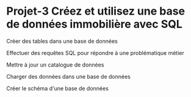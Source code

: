# Projet-3 Créez et utilisez une base de données immobilière avec SQL

Créer des tables dans une base de données

Effectuer des requêtes SQL pour répondre à une problématique métier

Mettre à jour un catalogue de données

Charger des données dans une base de données

Créer le schéma d'une base de données
